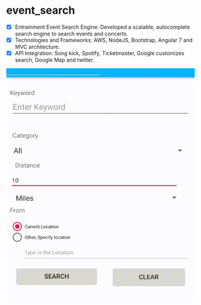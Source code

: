 # event_search

- [x] Entrainment Event Search Engine: Developed a scalable, autocomplete search engine to search events and concerts. 
- [x] Technologies and Frameworks: AWS, NodeJS, Bootstrap, Angular 7 and MVC architecture. 
- [x] API Integration: Song kick, Spotify, Ticketmaster, Google customizes search, Google Map and twitter.

![Event Search Android App](https://github.com/mukeshkdangi/event_search/blob/master/EventSearch.gif)

